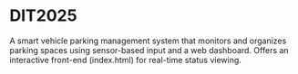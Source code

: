 # DIT2025

A smart vehicle parking management system that monitors and organizes parking spaces using sensor-based input and a web dashboard. Offers an interactive front-end (index.html) for real-time status viewing.
